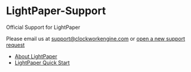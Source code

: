 LightPaper-Support
==================

Official Support for LightPaper

Please email us at support@clockworkengine.com or [open a new support request](https://github.com/ClockworkEngine/LightPaper-Support/issues)

* [About LightPaper](https://github.com/ClockworkEngine/LightPaper-Support/blob/master/About%20LightPaper.md)
* [LightPaper Quick Start](https://github.com/ClockworkEngine/LightPaper-Support/blob/master/LightPaper%20QuickStart.md)
